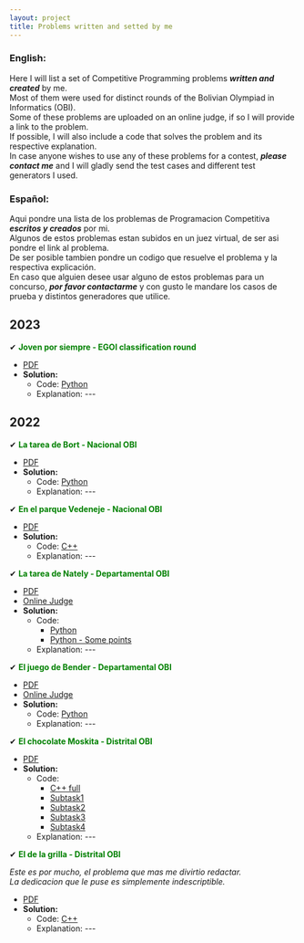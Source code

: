 ```yaml
--- 
layout: project
title: Problems written and setted by me
---
```


### English:
Here I will list a set of Competitive Programming problems ***written and created*** by me.<br>
Most of them were used for distinct rounds of the Bolivian Olympiad in Informatics (OBI).<br>
Some of these problems are uploaded on an online judge, if so I will provide a link to the problem.<br>
If possible, I will also include a code that solves the problem and its respective explanation.<br>
In case anyone wishes to use any of these problems for a contest, ***please contact me*** and I will gladly send the test cases and different test generators I used.

### Español:   
Aqui pondre una lista de los problemas de Programacion Competitiva ***escritos y creados*** por mi.<br>
Algunos de estos problemas estan subidos en un juez virtual, de ser asi pondre el link al problema.<br>
De ser posible tambien pondre un codigo que resuelve el problema y la respectiva explicación.<br>
En caso que alguien desee usar alguno de estos problemas para un concurso, ***por favor contactarme*** y con gusto le mandare los casos de prueba y distintos generadores que utilice.

## 2023
 &#10004; <span style="color:green;"> **Joven por siempre - EGOI classification round** </span>

 - [PDF](/assets/problems/2023/EGOI/joven/joven_egoi.pdf)
 - **Solution:** 
    - Code: [Python](/assets/problems/2023/EGOI/joven/sol.py)
    - Explanation: ---

## 2022
&#10004; <span style="color:green;"> **La tarea de Bort - Nacional OBI** </span>

 - [PDF](/assets/problems/2022/OBI/bort/bort.pdf)
 - **Solution:** 
    - Code: [Python](/assets/problems/2022/OBI/bort/sol.py)
    - Explanation: ---

&#10004; <span style="color:green;"> **En el parque Vedeneje - Nacional OBI** </span>

 - [PDF](/assets/problems/2022/OBI/vedeneje/vedeneje.pdf)
 - **Solution:** 
    - Code: [C++](/assets/problems/2022/OBI/vedeneje/sol.cpp)
    - Explanation: ---

&#10004; <span style="color:green;"> **La tarea de Nately - Departamental OBI** </span>

 - [PDF](/assets/problems/2022/OBI/tarea/tarea_de_nately.pdf)
 - [Online Judge](https://judge.juki.app/contest/view/OBI-2022-departamental-nivel-2/problem/C)
 - **Solution:** 
    - Code: 
        - [Python](/assets/problems/2022/OBI/tarea/sol.py)
        - [Python - Some points](/assets/problems/2022/OBI/tarea/sol_brute.py)
    - Explanation: ---

&#10004; <span style="color:green;"> **El juego de Bender - Departamental OBI** </span>

 - [PDF](/assets/problems/2022/OBI/juego/juego_de_bender.pdf)
 - [Online Judge](https://judge.juki.app/contest/view/OBI-2022-departamental-nivel-3/problem/C)
 - **Solution:** 
    - Code: [Python](/assets/problems/2022/OBI/juego/sol.py)
    - Explanation: ---

 &#10004; <span style="color:green;"> **El chocolate Moskita - Distrital OBI** </span>

 - [PDF](/assets/problems/2022/OBI/chocolate/chocolate.pdf)
 - **Solution:** 
    - Code: 
        - [C++ full](/assets/problems/2022/OBI/chocolate/full_sol.cpp)
        - [Subtask1](/assets/problems/2022/OBI/chocolate/subtask1.cpp)
        - [Subtask2](/assets/problems/2022/OBI/chocolate/subtask2.cpp)
        - [Subtask3](/assets/problems/2022/OBI/chocolate/subtask3.cpp)
        - [Subtask4](/assets/problems/2022/OBI/chocolate/subtask4.cpp)
    - Explanation: ---
 
&#10004; <span style="color:green;"> **El de la grilla - Distrital OBI** </span><br>

*Este es por mucho, el problema que mas me divirtio redactar.*<br>
*La dedicacion que le puse es simplemente indescriptible.*<br>
 - [PDF](/assets/problems/2022/OBI/grilla/grilla.pdf)
 - **Solution:** 
    - Code: [C++](/assets/problems/2022/OBI/grilla/full.cpp)
    - Explanation: ---